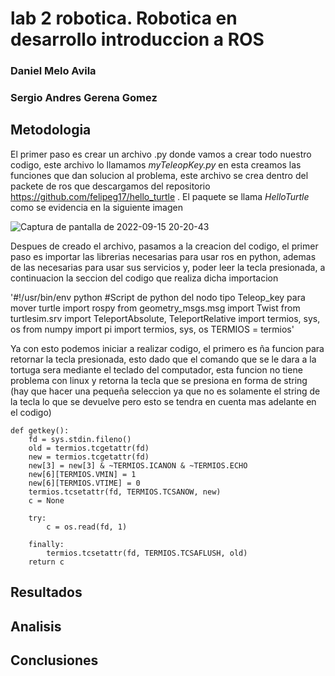# lab 2 robotica. Robotica en desarrollo introduccion a ROS
### Daniel Melo Avila
### Sergio Andres Gerena Gomez
## Metodologia
El primer paso es crear un archivo .py donde vamos a crear todo nuestro codigo, este archivo lo llamamos _myTeleopKey.py_ en esta creamos las funciones que dan solucion al problema, este archivo se crea dentro del packete de ros que descargamos del repositorio https://github.com/felipeg17/hello_turtle . El paquete se llama _HelloTurtle_ como se evidencia en la siguiente imagen


![Captura de pantalla de 2022-09-15 20-20-43](https://user-images.githubusercontent.com/38962033/190536128-732f1910-b9cc-423e-af14-8d433c045f87.png)

Despues de creado el archivo, pasamos a la creacion del codigo, el primer paso es importar las librerias necesarias para usar ros en python, ademas de las necesarias para usar sus servicios y, poder leer la tecla presionada, a continuacion la seccion del codigo que realiza dicha importacion

'#!/usr/bin/env python 
#Script de python del nodo tipo Teleop_key para mover turtle
import rospy
from geometry_msgs.msg import Twist
from turtlesim.srv import TeleportAbsolute, TeleportRelative 
import termios, sys, os
from numpy import pi
import termios, sys, os
TERMIOS = termios'

Ya con esto podemos iniciar a realizar codigo, el primero es ña funcion para retornar la tecla presionada, esto dado que el comando que se le dara a la tortuga sera mediante el teclado del computador, esta funcion no tiene problema con linux y retorna la tecla que se presiona en forma de string (hay que hacer una pequeña seleccion ya que no es solamente el string de la tecla lo que se devuelve pero esto se tendra en cuenta mas adelante en el codigo)
~~~
def getkey():
    fd = sys.stdin.fileno()
    old = termios.tcgetattr(fd)
    new = termios.tcgetattr(fd)
    new[3] = new[3] & ~TERMIOS.ICANON & ~TERMIOS.ECHO
    new[6][TERMIOS.VMIN] = 1
    new[6][TERMIOS.VTIME] = 0
    termios.tcsetattr(fd, TERMIOS.TCSANOW, new)
    c = None
    
    try:
        c = os.read(fd, 1)
        
    finally:
        termios.tcsetattr(fd, TERMIOS.TCSAFLUSH, old)
    return c
~~~


## Resultados
## Analisis
## Conclusiones

